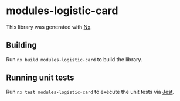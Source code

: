 # modules-logistic-card

This library was generated with [Nx](https://nx.dev).

## Building

Run `nx build modules-logistic-card` to build the library.

## Running unit tests

Run `nx test modules-logistic-card` to execute the unit tests via [Jest](https://jestjs.io).
